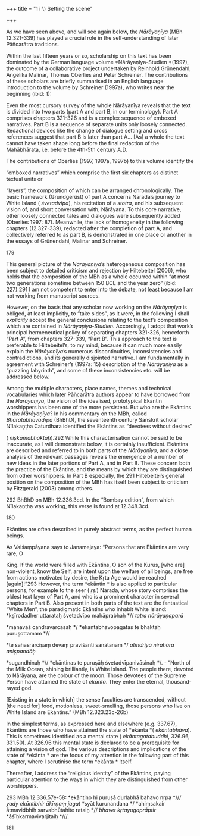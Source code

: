 +++
title = "1 i \\) Setting the scene"

+++

As we have seen above, and will see again below, the *Nārāyaṇīya* \(MBh 12.321-339\) has played a crucial role in the self-understanding of later Pāñcarātra traditions. 

Within the last fifteen years or so, scholarship on this text has been dominated by the German language volume *Nārāyaṇīya-Studien *\(1997\), the outcome of a collaborative project undertaken by Reinhold Grünendahl, Angelika Malinar, Thomas Oberlies and Peter Schreiner. The contributions of these scholars are briefly summarised in an English language introduction to the volume by Schreiner \(1997a\), who writes near the beginning \(ibid: 1\): 

Even the most cursory survey of the whole Nārāyaṇīya reveals that the text is divided into two parts \(part A and part B, in our terminology\). Part A comprises chapters 321-326 and is a complex sequence of emboxed narratives. Part B is a sequence of separate units only loosely connected. Redactional devices like the change of dialogue setting and cross references suggest that part B is later than part A… \[As\] a whole the text cannot have taken shape long before the final redaction of the Mahābhārata, i.e. before the 4th-5th century A.D. 

The contributions of Oberlies \(1997, 1997a, 1997b\) to this volume identify the 

“emboxed narratives” which comprise the first six chapters as distinct textual units or 

“layers”, the composition of which can be arranged chronologically. The basic framework \(Grundgerüst\) of part A concerns Nārada’s journey to White Island \( *śvetadvīpa*\), his recitation of a *stotra*, and his subsequent vision of, and short conversation with, Nārāyaṇa. To this core narrative, other loosely connected tales and dialogues were subsequently added \(Oberlies 1997: 87\). Meanwhile, the lack of homogeneity in the following chapters \(12.327-339\), redacted after the completion of part A, and collectively referred to as part B, is demonstrated in one place or another in the essays of Grünendahl, Malinar and Schreiner. 

179 

This general picture of the *Nārāyaṇīya*’s heterogeneous composition has been subject to detailed criticism and rejection by Hiltebeitel \(2006\), who holds that the composition of the MBh as a whole occurred within “at most two generations sometime between 150 BCE and the year zero” \(ibid: 227\).291 I am not competent to enter into the debate, not least because I am not working from manuscript sources. 

However, on the basis that any scholar now working on the *Nārāyaṇīya* is obliged, at least implicitly, to “take sides”, as it were, in the following I shall *explicitly* accept the general conclusions relating to the text’s composition which are contained in *Nārāyaṇīya-Studien*. Accordingly, I adopt that work’s principal hermeneutical policy of separating chapters 321-326, henceforth “Part A”, from chapters 327-339, “Part B”. This approach to the text is preferable to Hiltebeitel’s, to my mind, because it can much more easily explain the *Nārāyaṇīya*’s numerous discontinuities, inconsistencies and contradictions, and its generally disjointed narrative. I am fundamentally in agreement with Schreiner’s \(1997a: 15\) description of the *Nārāyaṇīya* as a “puzzling labyrinth”, and some of these inconsistencies etc. will be addressed below. 

Among the multiple characters, place names, themes and technical vocabularies which later Pāñcarātra authors appear to have borrowed from the *Nārāyaṇīya*, the vision of the idealised, prototypical Ekāntin worshippers has been one of the more persistent. But who are the Ekāntins in the *Nārāyaṇīya*? In his commentary on the MBh, called *Bhāratabhāvadīpa* \(BhBhD\), the seventeenth century Sanskrit scholar Nīlakaṇṭha Caturdhara identified the Ekāntins as “devotees without desires” 

\( *niṣkāmabhaktāḥ*\).292 While this characterisation cannot be said to be inaccurate, as I will demonstrate below, it is certainly insufficient. Ekāntins are described and referred to in both parts of the *Nārāyaṇīya*, and a close analysis of the relevant passages reveals the emergence of a number of new ideas in the later portions of Part A, and in Part B. These concern both the practice of the Ekāntins, and the means by which they are distinguished from other worshippers. In Part B especially, the 291 Hiltebeitel’s general position on the composition of the MBh has itself been subject to criticism by Fitzgerald \(2003\) among others. 

292 BhBhD on MBh 12.336.3cd. In the “Bombay edition”, from which Nīlakaṇṭha was working, this verse is found at 12.348.3cd. 

180 

Ekāntins are often described in purely abstract terms, as the perfect human beings. 

As Vaiśaṃpāyana says to Janamejaya: “Persons that are Ekāntins are very rare, O 

King. If the world were filled with Ekāntins, O son of the Kurus, \[who are\] non-violent, know the Self, are intent upon the welfare of all beings, are free from actions motivated by desire, the Kṛta Age would be reached \[again\]\!”293 However, the term *ekāntin * is also applied to particular persons, for example to the seer \( *ṛṣi*\) Nārada, whose story comprises the oldest text layer of Part A, and who is a prominent character in several chapters in Part B. Also present in both parts of the text are the fantastical “White Men”, the paradigmatic Ekāntins who inhabit White Island: *kṣīrodadher uttarataḥ śvetadvīpo mahāprabhaḥ *// *tatra nārāyaṇaparā*

*mānavāś candravarcasaḥ */ *ekāntabhāvopagatās te bhaktāḥ puruṣottamam *// 

*te sahasrārciṣaṃ devaṃ praviśanti sanātanam */ *atīndriyā nirāhārā aniṣpandāḥ*

*sugandhinaḥ *// *ekāntinas te puruṣāḥ śvetadvīpanivāsinaḥ */. - “North of the Milk Ocean, shining brilliantly, is White Island. The people there, devoted to Nārāyaṇa, are the colour of the moon. Those devotees of the Supreme Person have attained the state of *ekānta*. They enter the eternal, thousand-rayed god. 

\[Existing in a state in which\] the sense faculties are transcended, without \[the need for\] food, motionless, sweet-smelling, those persons who live on White Island are Ekāntins.” \(MBh 12.323.23c-26b\) 

In the simplest terms, as expressed here and elsewhere \(e.g. 337.67\), Ekāntins are those who have attained the state of *ekānta *\( *ekāntabhāva*\). This is sometimes identified as a mental state \( *ekāntagatabuddhi*, 326.96, 331.50\). At 326.96 this mental state is declared to be a prerequisite for attaining a vision of god. The various descriptions and implications of the state of *ekānta * are the focus of my attention in the following part of this chapter, where I scrutinise the term *ekānta * itself. 

Thereafter, I address the “religious identity” of the Ekāntins, paying particular attention to the ways in which they are distinguished from other worshippers. 

293 MBh 12.336.57e-58: *ekāntino hi puruṣā durlabhā bahavo nṛpa */// *yady ekāntibhir ākīrṇaṃ jagat* *syāt kurunandana */ *ahiṃsakair ātmavidbhiḥ sarvabhūtahite rataiḥ *// *bhavet kṛtayugaprāptir* *āśīḥkarmavivarjitaiḥ *///. 

181 
